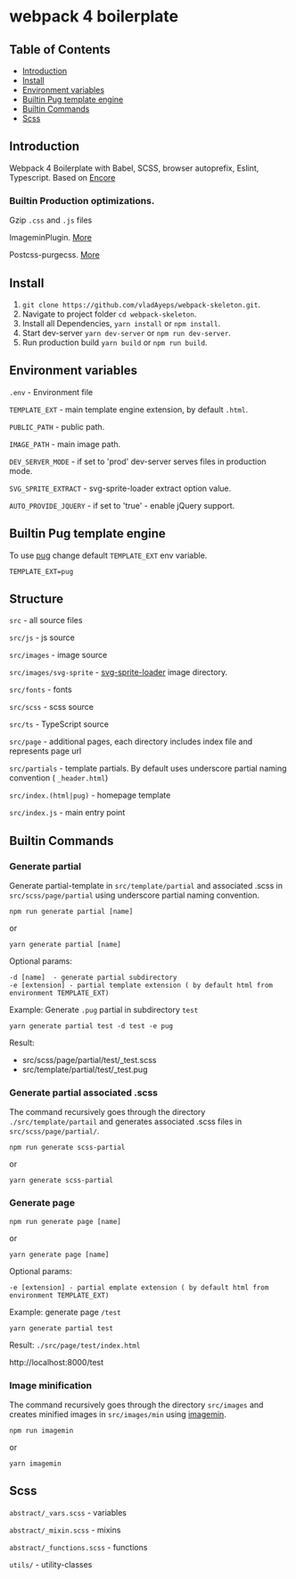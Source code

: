 # webpack 4 boilerplate

## Table of Contents
- [Introduction](#introduction)
- [Install](#install)
- [Environment variables](#environment-variables)
- [Builtin Pug template engine](#builtin-pug-template-engine)
- [Builtin Commands](#builtin-commands)
- [Scss](#scss)

## Introduction

Webpack 4 Boilerplate with Babel, SCSS, browser autoprefix, Eslint, Typescript. Based on [Encore](https://symfony.com/doc/current/frontend.html#encore-documentation)

### Builtin Production optimizations.

Gzip `.css` and `.js` files
 
ImageminPlugin. [More](https://github.com/Klathmon/imagemin-webpack-plugin)
 
Postcss-purgecss. [More](https://github.com/FullHuman/postcss-purgecss)

## Install 

1. `git clone https://github.com/vladAyeps/webpack-skeleton.git`.
2. Navigate to project folder `cd webpack-skeleton`.
3. Install all Dependencies, `yarn install` or `npm install`.
4. Start dev-server `yarn dev-server` or `npm run dev-server`.
5. Run production build `yarn build` or `npm run build`.

## Environment variables

`.env` - Environment file

`TEMPLATE_EXT` - main template engine extension, by default `.html`.

`PUBLIC_PATH` - public path.

`IMAGE_PATH` - main image path.

`DEV_SERVER_MODE` - if set to 'prod' dev-server serves files in production mode.

`SVG_SPRITE_EXTRACT` - svg-sprite-loader extract option value.

`AUTO_PROVIDE_JQUERY` - if set to 'true' - enable jQuery support.

## Builtin Pug template engine

To use [pug](https://pugjs.org/api/getting-started.html) change default `TEMPLATE_EXT` env variable.

```
TEMPLATE_EXT=pug
``` 

## Structure

`src` - all source files

`src/js` - js source

`src/images` - image source

`src/images/svg-sprite` - [svg-sprite-loader](https://github.com/kisenka/svg-sprite-loader) image directory.

`src/fonts` - fonts

`src/scss` - scss source

`src/ts` - TypeScript source

`src/page` - additional pages, each directory includes index file and represents page url

`src/partials` - template partials. By default uses underscore partial naming convention ( `_header.html`)

`src/index.(html|pug)` - homepage template

`src/index.js` - main entry point

## Builtin Commands

### Generate partial

Generate partial-template in `src/template/partial` and associated .scss in `src/scss/page/partial` using
underscore partial naming convention.

```
npm run generate partial [name]
```
or
```
yarn generate partial [name]
```

Optional params:
```
-d [name]  - generate partial subdirectory
-e [extension] - partial template extension ( by default html from environment TEMPLATE_EXT)
```

Example: Generate `.pug` partial in subdirectory `test`
```
yarn generate partial test -d test -e pug
```

Result: 
- src/scss/page/partial/test/_test.scss
- src/template/partial/test/_test.pug

### Generate partial associated .scss

The command recursively goes through the directory `./src/template/partail`
 and generates associated .scss files in `src/scss/page/partial/`.

```
npm run generate scss-partial
```
or
```
yarn generate scss-partial
```

### Generate page

```
npm run generate page [name]
```
or
```
yarn generate page [name]
```

Optional params:
```
-e [extension] - partial emplate extension ( by default html from environment TEMPLATE_EXT)
```

Example: generate page `/test`
```
yarn generate partial test
```

Result: `./src/page/test/index.html`

http://localhost:8000/test

### Image minification

The command recursively goes through the directory `src/images` and creates minified images in `src/images/min` 
using [imagemin](https://github.com/imagemin/imagemin).

```
npm run imagemin
```
or
```
yarn imagemin
```

## Scss

`abstract/_vars.scss` - variables

`abstract/_mixin.scss` - mixins

`abstract/_functions.scss` - functions

`utils/` - utility-classes
